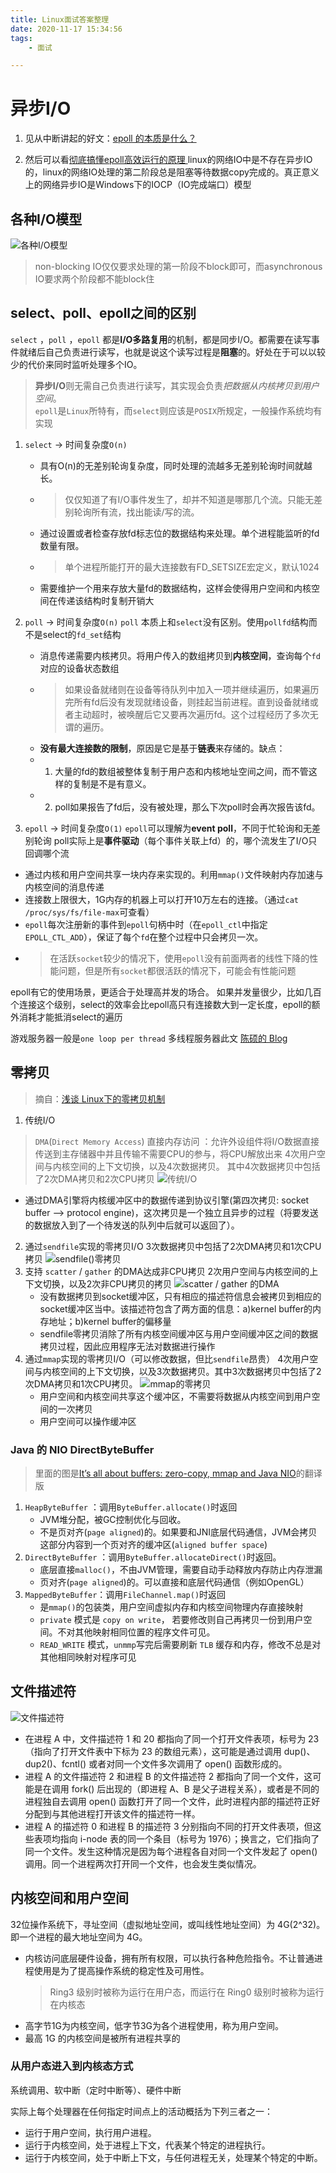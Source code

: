 ```yaml
---
title: Linux面试答案整理
date: 2020-11-17 15:34:56
tags:
    - 面试

---
```

# 异步I/O
1. 见从中断讲起的好文：[epoll 的本质是什么？](https://my.oschina.net/editorial-story/blog/3052308?p=2)
<!--more-->
2. 然后可以看[彻底搞懂epoll高效运行的原理
](https://mp.weixin.qq.com/s/FRg_lSHDiZofzTZApU6z9Q)
linux的网络IO中是不存在异步IO的，linux的网络IO处理的第二阶段总是阻塞等待数据copy完成的。真正意义上的网络异步IO是Windows下的IOCP（IO完成端口）模型

## 各种I/O模型
![各种I/O模型](https://blog-10039692.file.myqcloud.com/1500017105443_4641_1500017105783.png)
> non-blocking IO仅仅要求处理的第一阶段不block即可，而asynchronous IO要求两个阶段都不能block住
## select、poll、epoll之间的区别
`select` ，`poll` ，`epoll` 都是**I/O多路复用**的机制，都是同步I/O。都需要在读写事件就绪后自己负责进行读写，也就是说这个读写过程是**阻塞**的。好处在于可以以较少的代价来同时监听处理多个IO。
> **异步I/O**则无需自己负责进行读写，其实现会负责*把数据从内核拷贝到用户空间*。  
`epoll`是`Linux`所特有，而`select`则应该是`POSIX`所规定，一般操作系统均有实现
1. `select` -> 时间复杂度`O(n)`
   - 具有O(n)的无差别轮询复杂度，同时处理的流越多无差别轮询时间就越长。
   - > 仅仅知道了有I/O事件发生了，却并不知道是哪那几个流。只能无差别轮询所有流，找出能读/写的流。
   - 通过设置或者检查存放fd标志位的数据结构来处理。单个进程能监听的fd数量有限。
   - > 单个进程所能打开的最大连接数有FD_SETSIZE宏定义，默认1024
   - 需要维护一个用来存放大量fd的数据结构，这样会使得用户空间和内核空间在传递该结构时复制开销大
2. `poll` -> 时间复杂度`O(n)`
`poll` 本质上和`select`没有区别。使用`pollfd`结构而不是select的`fd_set`结构
   - 消息传递需要内核拷贝。将用户传入的数组拷贝到**内核空间**，查询每个`fd`对应的设备状态数组
   - > 如果设备就绪则在设备等待队列中加入一项并继续遍历，如果遍历完所有fd后没有发现就绪设备，则挂起当前进程。直到设备就绪或者主动超时，被唤醒后它又要再次遍历fd。这个过程经历了多次无谓的遍历。
   - **没有最大连接数的限制**，原因是它是基于**链表**来存储的。缺点：
   - 1. 大量的fd的数组被整体复制于用户态和内核地址空间之间，而不管这样的复制是不是有意义。
   - 2. poll如果报告了fd后，没有被处理，那么下次poll时会再次报告该fd。

3. `epoll` -> 时间复杂度`O(1)`
`epoll`可以理解为**event poll**，不同于忙轮询和无差别轮询
poll实际上是**事件驱动**（每个事件关联上fd）的，哪个流发生了I/O只回调哪个流

- 通过内核和用户空间共享一块内存来实现的。利用`mmap()`文件映射内存加速与内核空间的消息传递
- 连接数上限很大，1G内存的机器上可以打开10万左右的连接。（通过`cat /proc/sys/fs/file-max`可查看）
- `epoll`每次注册新的事件到`epoll`句柄中时（在`epoll_ctl`中指定`EPOLL_CTL_ADD`），保证了每个`fd`在整个过程中只会拷贝一次。
- > 在活跃`socket`较少的情况下，使用`epoll`没有前面两者的线性下降的性能问题，但是所有`socket`都很活跃的情况下，可能会有性能问题

epoll有它的使用场景，更适合于处理高并发的场合。
如果并发量很少，比如几百个连接这个级别，select的效率会比epoll高只有连接数大到一定长度，epoll的额外消耗才能抵消select的遍历

游戏服务器一般是`one loop per thread`
多线程服务器此文 [陈硕的 Blog](https://www.cnblogs.com/solstice/archive/2010/02/12/multithreaded_server.html)

## 零拷贝
> 摘自：[浅谈 Linux下的零拷贝机制](https://www.jianshu.com/p/e76e3580e356)

1. 传统I/O
> `DMA`(`Direct Memory Access`) 直接内存访问 ：允许外设组件将I/O数据直接传送到主存储器中并且传输不需要CPU的参与，将CPU解放出来
4次用户空间与内核空间的上下文切换，以及4次数据拷贝。
其中4次数据拷贝中包括了2次DMA拷贝和2次CPU拷贝
![传统I/O](https://upload-images.jianshu.io/upload_images/4235178-40631870dd4c58db.jpeg?imageMogr2/auto-orient/strip|imageView2/2/w/426/format/webp)
   - 通过DMA引擎将内核缓冲区中的数据传递到协议引擎(第四次拷贝: socket buffer ——> protocol engine)，这次拷贝是一个独立且异步的过程（将要发送的数据放入到了一个待发送的队列中后就可以返回了）。
2. 通过`sendfile`实现的零拷贝I/O
3次数据拷贝中包括了2次DMA拷贝和1次CPU拷贝
![sendfile()零拷贝](https://upload-images.jianshu.io/upload_images/4235178-66c23adafbfbd47f.jpeg?imageMogr2/auto-orient/strip|imageView2/2/w/418/format/webp)
3. 支持 `scatter` / `gather` 的DMA达成非CPU拷贝
2次用户空间与内核空间的上下文切换，以及2次非CPU拷贝的拷贝
![scatter / gather 的DMA](https://upload-images.jianshu.io/upload_images/4235178-df9323d3ae59b8f8.jpeg?imageMogr2/auto-orient/strip|imageView2/2/w/432/format/webp)
   - 没有数据拷贝到socket缓冲区，只有相应的描述符信息会被拷贝到相应的socket缓冲区当中。该描述符包含了两方面的信息：a)kernel buffer的内存地址；b)kernel buffer的偏移量
   - sendfile零拷贝消除了所有内核空间缓冲区与用户空间缓冲区之间的数据拷贝过程，因此应用程序无法对数据进行操作
4. 通过`mmap`实现的零拷贝I/O（可以修改数据，但比`sendfile`昂贵）
4次用户空间与内核空间的上下文切换，以及3次数据拷贝。其中3次数据拷贝中包括了2次DMA拷贝和1次CPU拷贝。
![mmap的零拷贝](https://upload-images.jianshu.io/upload_images/4235178-2700bead4cf14739.jpeg?imageMogr2/auto-orient/strip|imageView2/2/w/429/format/webp)
   - 用户空间和内核空间共享这个缓冲区，不需要将数据从内核空间到用户空间的一次拷贝
   - 用户空间可以操作缓冲区

### Java 的 NIO DirectByteBuffer
> 里面的图是[It’s all about buffers: zero-copy, mmap and Java NIO](https://medium.com/@xunnan.xu/its-all-about-buffers-zero-copy-mmap-and-java-nio-50f2a1bfc05c)的翻译版
1. `HeapByteBuffer` ：调用`ByteBuffer.allocate()`时返回
   - JVM堆分配，被GC控制优化与回收。
   - 不是页对齐(`page aligned`)的。如果要和JNI底层代码通信，JVM会拷贝这部分内容到一个页对齐的缓冲区(`aligned buffer space`)
2. `DirectByteBuffer` ：调用`ByteBuffer.allocateDirect()`时返回。
   - 底层直接`malloc()`，不由JVM管理，需要自动手动释放内存防止内存泄漏
   - 页对齐(`page aligned`)的。可以直接和底层代码通信（例如OpenGL）
3. `MappedByteBuffer`：调用`FileChannel.map()`时返回
   - 是`mmap()`的包装类，用户空间虚拟内存和内核空间物理内存直接映射
   - `private` 模式是 `copy on write`， 若要修改则自己再拷贝一份到用户空间。不对其他映射相同位置的程序文件可见。
   - `READ_WRITE` 模式，`unmmp`写完后需要刷新 `TLB` 缓存和内存，修改不总是对其他相同映射对程序可见


## 文件描述符
![文件描述符](https://img-blog.csdnimg.cn/20190421151618649.png?x-oss-process=image/watermark,type_ZmFuZ3poZW5naGVpdGk,shadow_10,text_aHR0cHM6Ly9ibG9nLmNzZG4ubmV0L3dhbjEzMTQx,size_16,color_FFFFFF,t_70)
- 在进程 A 中，文件描述符 1 和 20 都指向了同一个打开文件表项，标号为 23（指向了打开文件表中下标为 23 的数组元素），这可能是通过调用 dup()、dup2()、fcntl() 或者对同一个文件多次调用了 open() 函数形成的。
- 进程 A 的文件描述符 2 和进程 B 的文件描述符 2 都指向了同一个文件，这可能是在调用 fork() 后出现的（即进程 A、B 是父子进程关系），或者是不同的进程独自去调用 open() 函数打开了同一个文件，此时进程内部的描述符正好分配到与其他进程打开该文件的描述符一样。
- 进程 A 的描述符 0 和进程 B 的描述符 3 分别指向不同的打开文件表项，但这些表项均指向 i-node 表的同一个条目（标号为 1976）；换言之，它们指向了同一个文件。发生这种情况是因为每个进程各自对同一个文件发起了 open() 调用。同一个进程两次打开同一个文件，也会发生类似情况。 


## 内核空间和用户空间
32位操作系统下，寻址空间（虚拟地址空间，或叫线性地址空间）为 4G(2^32)。即一个进程的最大地址空间为 4G。
- 内核访问底层硬件设备，拥有所有权限，可以执行各种危险指令。不让普通进程使用是为了提高操作系统的稳定性及可用性。
   >  Ring3 级别时被称为运行在用户态，而运行在 Ring0 级别时被称为运行在内核态
- 高字节1G为内核空间，低字节3G为各个进程使用，称为用户空间。
- 最高 1G 的内核空间是被所有进程共享的
### 从用户态进入到内核态方式
系统调用、软中断（定时中断等）、硬件中断

实际上每个处理器在任何指定时间点上的活动概括为下列三者之一：
- 运行于用户空间，执行用户进程。
- 运行于内核空间，处于进程上下文，代表某个特定的进程执行。
- 运行于内核空间，处于中断上下文，与任何进程无关，处理某个特定的中断。

